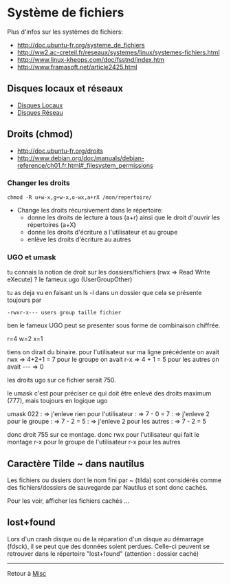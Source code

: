 # Système de fichiers

Plus d'infos sur les systèmes de fichiers:

- <http://doc.ubuntu-fr.org/systeme_de_fichiers>
- <http://ww2.ac-creteil.fr/reseaux/systemes/linux/systemes-fichiers.html>
- <http://www.linux-kheops.com/doc/fsstnd/index.htm>
- <http://www.framasoft.net/article2425.html>

## Disques locaux et réseaux

- [Disques Locaux](Disques_Locaux "wikilink")
- [Disques Réseau](Disques_Réseau "wikilink")

## Droits (chmod)

- <http://doc.ubuntu-fr.org/droits>
- <http://www.debian.org/doc/manuals/debian-reference/ch01.fr.html#_filesystem_permissions>

### Changer les droits

    chmod -R u+w-x,g+w-x,o-wx,a+rX /mon/repertoire/

- Change les droits récursivement dans le répertoire:
  - donne les droits de lecture à tous (a+r) ainsi que le droit d'ouvrir
    les répertoires (a+X)
  - donne les droits d'écriture a l'utilisateur et au groupe
  - enlève les droits d'écriture au autres

### UGO et umask

tu connais la notion de droit sur les dossiers/fichiers (rwx =\> Read
Write eXecute) ? le fameux ugo (UserGroupOther)

tu as deja vu en faisant un ls -l dans un dossier que cela se présente
toujours par

`-rwxr-x--- users group taille fichier`

ben le fameux UGO peut se presenter sous forme de combinaison chiffrée.

r=4 w=2 x=1

tiens on dirait du binaire. pour l'utilisateur sur ma ligne précédente
on avait rwx =\> 4+2+1 = 7 pour le groupe on avait r-x =\> 4 + 1 = 5
pour les autres on avait --- =\> 0

les droits ugo sur ce fichier serait 750.

le umask c'est pour préciser ce qui doit être enlevé des droits maximum
(777), mais toujours en logique ugo

umask 022 : => j'enleve rien pour l'utilisateur : => 7 - 0 = 7 : => j'enleve 2 pour le groupe : => 7 - 2 = 5 : => j'enleve 2 pour les autres : => 7 - 2 = 5

donc droit 755 sur ce montage. donc rwx pour l'utilisateur qui fait le
montage r-x pour le groupe de l'utilisateur r-x pour les autres

## Caractère Tilde ~ dans nautilus

Les fichiers ou dssiers dont le nom fini par ~ (tilda) sont considérés
comme des fichiers/dossiers de sauvegarde par Nautilus et sont donc
cachés.

Pour les voir, afficher les fichiers cachés ...

## lost+found

Lors d'un crash disque ou de la réparation d'un disque au démarrage
(fdsck), il se peut que des données soient perdues. Celle-ci peuvent se
retrouver dans le répertoire "lost+found" (attention : dossier caché)

------------------------------------------------------------------------

Retour à [Misc](Misc "wikilink")
